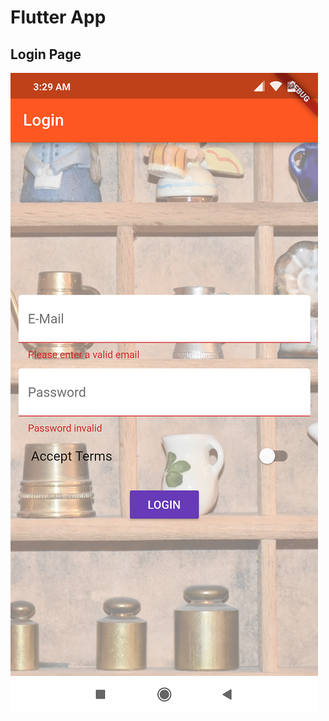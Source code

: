 # Flutter App

## Login Page

![Screenshot](https://github.com/DhirajAswani/ProductManagementApp/blob/master/login2.png)

